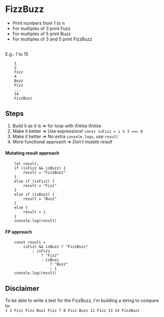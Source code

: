 # FizzBuzz
* Print numbers from 1 to n  
* For multiples of 3 print Fuzz
* For multiples of 5 print Buzz 
* For multiples of 3 and 5 print FizzBuzz 
<br/>
E.g.: 1 to 15

```
    1
    2
    Fizz
    4
    Buzz
    Fizz
    ...
    14
    FizzBuzz
```

## Steps
1. Build it as it is => for loop with if/else if/else
2. Make it better => Use expressions! `const isFizz = i % 3 === 0`
3. Make it better => No extra `console.logs`, use `result`
4. More functional approach => *Don't mutate result*

#### Mutating result approach
```
    let result;
    if (isFizz && isBuzz) {
        result = "FizzBuzz"
    }
    else if (isFizz) {
        result = "Fizz"
    }
    else if (isBuzz) {
        result = "Buzz"
    }
    else {
        result = i
    }
    console.log(result)
```

#### FP approach 
```
    const result =
        isFizz && isBuzz ? "FizzBuzz"
            : isFizz
                ? "Fizz"
                : isBuzz
                    ? "Buzz"
                    : i
    console.log(result)
```
        
## Disclaimer
To be able to write a test for the FizzBuzz, I'm building a string to compare to: <br/>
`1 2 Fizz Fizz Buzz Fizz 7 8 Fizz Buzz 11 Fizz 13 14 FizzBuzz`
